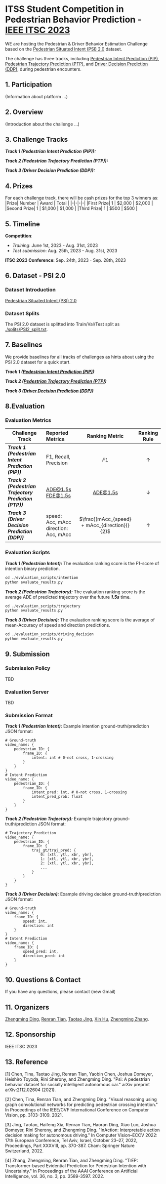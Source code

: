 # ITSS Student Competition in Pedestrian Behavior Prediction - [IEEE ITSC 2023](https://2023.ieee-itsc.org/)

WE are hosting the Pedestrian & Driver Behavior Estimation Challenge based on the [Pedestrian Situated Intent (PSI) 2.0](ttps://github.com/PSI-Intention2022/PSI2) dataset. 

The challenge has three tracks, including [Pedestrian Intent Prediction (PIP)](https://github.com/PSI-Intention2022/ITSC2023-PSI-PIP), [Pedestrian Trajectory Prediction (PTP)](https://github.com/PSI-Intention2022/ITSC2023-PSI-PTP), and [Driver Decision Prediction (DDP)](https://github.com/PSI-Intention2022/ITSC2023-PSI-DDP), during pedestrian encounters. 


## 1. Participation
(Information about platform ...)

## 2. Overview
(Introduction about the challenge ...)

## 3. Challenge Tracks

***Track 1 (Pedestrian Intent Prediction (PIP)):***

***Track 2 (Pedestrian Trajectory Prediction (PTP)):***

***Track 3 (Driver Decision Prediction (DDP)):***

## 4. Prizes
For each challenge track, there will be cash prizes for the top 3 winners as:
|Prize| Number | Award | Total |
|-|-|-|-|
|First Prize| 1 | $2,000 | $2,000 |
|Second Prize| 1 | $1,000 | $1,000 |
|Third Prize| 1 | $500 | $500 |


## 5. Timeline
**Competition**: 
- *Training*: June 1st, 2023 - Aug. 31st, 2023
- *Test submission*: Aug. 25th, 2023 - Aug. 31st, 2023 

**ITSC 2023 Conference**: Sep. 24th, 2023 - Sep. 28th, 2023


## 6. Dataset - PSI 2.0

### Dataset Introduction
[Pedestrian Situated Intent (PSI) 2.0](ttps://github.com/PSI-Intention2022/PSI2)

### Dataset Splits
The PSI 2.0 dataset is splitted into Train/Val/Test split as [./splits/PSI2_split.txt](./splits/PSI2_split.json).

## 7. Baselines 
We provide baselines for all tracks of challenges as hints about using the PSI 2.0 dataset for a quick start. 

***Track 1 ([Pedestrian Intent Prediction (PIP)](https://github.com/PSI-Intention2022/ITSC2023-PSI-PIP))***

***Track 2 ([Pedestrian Trajectory Prediction (PTP)](https://github.com/PSI-Intention2022/ITSC2023-PSI-PTP))***

***Track 3 ([Driver Decision Prediction (DDP)](https://github.com/PSI-Intention2022/ITSC2023-PSI-DDP))***



## 8.Evaluation

### Evaluation Metrics
| Challenge Track | Reported Metrics | Ranking Metric | Ranking Rule|
| - | :- | :-: | :-: |
|***Track 1 (Pedestrian Intent Prediction (PIP))***| F1, Recall, Precision | $F1$ | $\uparrow$|
|***Track 2 (Pedestrian Trajectory Prediction (PTP))***| ADE@1.5s <br> FDE@1.5s | ADE@1.5s| $\downarrow$|
|***Track 3 (Driver Decision Prediction (DDP))***| speed: Acc, mAcc <br> direction: Acc, mAcc | $\frac{(mAcc_{speed} + mAcc_{direction})}{2}$| $\uparrow$|

### Evaluation Scripts

***Track 1 (Pedestrian Intent):*** The evaluation ranking score is the F1-score of intention binary prediction.
```python
cd ./evaluation_scripts/intention
python evaluate_results.py
```

***Track 2 (Pedestrian Trajectory):*** The evaluation ranking score is the average ADE of predicted trajectory over the future ***1.5s*** time.
```python
cd ./evaluation_scripts/trajectory
python evaluate_results.py
```

***Track 3 (Driver Decision):*** The evaluation ranking score is the average of mean-Accuracy of speed and direction predictions.
```python
cd ./evaluation_scripts/driving_decision
python evaluate_results.py
```


## 9. Submission

### Submission Policy
TBD

### Evaluation Server
TBD

### Submission Format
***Track 1 (Pedestrian Intent):*** Example intention ground-truth/prediction JSON format:
```
# Ground-truth
video_name: {
    pedestrian_ID: {
        frame_ID: {
            intent: int # 0-not cross, 1-crossing
        }
    }
}
# Intent Prediction
video_name: {
    pedestrian_ID: {
        frame_ID: {
            intent_pred: int, # 0-not cross, 1-crossing
            intent_pred_prob: float
        }
    }
}
```

***Track 2 (Pedestrian Trajectory):*** Example trajectory ground-truth/prediction JSON format:
```
# Trajectory Prediction
video_name: {
    pedestrian_ID: {
        frame_ID: {
            traj_gt/traj_pred: {
                0: [xtl, ytl, xbr, ybr],
                1: [xtl, ytl, xbr, ybr],
                2: [xtl, ytl, xbr, ybr],
                ...
            }
        }
    }
}
```

***Track 3 (Driver Decision):*** Example driving decision ground-truth/prediction JSON format:
```
# Ground-truth
video_name: {
    frame_ID: {
        speed: int, 
        direction: int
    }
}
# Intent Prediction
video_name: {
    frame_ID: {
        speed_pred: int, 
        direction_pred: int
    }
}
```


## 10. Questions & Contact
If you have any questions, please contact (new Gmail)

## 11. Organizers
[Zhengming Ding](https://allanding.github.io), [Renran Tian](https://et.iupui.edu/people/rtian), [Taotao Jing](https://scottjingtt.github.io/about/), [Xin Hu](), [Zhengming Zhang]().

## 12. Sponsorship

IEEE ITSC 2023

## 13. Reference

[1] Chen, Tina, Taotao Jing, Renran Tian, Yaobin Chen, Joshua Domeyer, Heishiro Toyoda, Rini Sherony, and Zhengming Ding. "Psi: A pedestrian behavior dataset for socially intelligent autonomous car." arXiv preprint arXiv:2112.02604 (2021).

[2] Chen, Tina, Renran Tian, and Zhengming Ding. "Visual reasoning using graph convolutional networks for predicting pedestrian crossing intention." In Proceedings of the IEEE/CVF International Conference on Computer Vision, pp. 3103-3109. 2021.

[3] Jing, Taotao, Haifeng Xia, Renran Tian, Haoran Ding, Xiao Luo, Joshua Domeyer, Rini Sherony, and Zhengming Ding. "InAction: Interpretable action decision making for autonomous driving." In Computer Vision–ECCV 2022: 17th European Conference, Tel Aviv, Israel, October 23–27, 2022, Proceedings, Part XXXVIII, pp. 370-387. Cham: Springer Nature Switzerland, 2022.

[4] Zhang, Zhengming, Renran Tian, and Zhengming Ding. "TrEP: Transformer-based Evidential Prediction for Pedestrian Intention with Uncertainty." In Proceedings of the AAAI Conference on Artificial Intelligence, vol. 36, no. 3, pp. 3589-3597. 2022.
